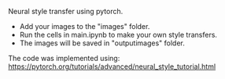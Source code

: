 Neural style transfer using pytorch. 

- Add your images to the "images" folder. 
- Run the cells in main.ipynb to make your own style transfers. 
- The images will be saved in "outputimages" folder. 

The code was implemented using: https://pytorch.org/tutorials/advanced/neural_style_tutorial.html
